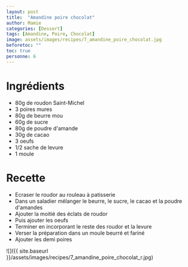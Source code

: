 ```yaml
---
layout: post
title:  "Amandine poire chocolat"
author: Mamie
categories: [Dessert]
tags: [Amandine, Poire, Chocolat]
image: assets/images/recipes/7_amandine_poire_chocolat.jpg
beforetoc: ""
toc: true
personne: 6
---
```


# Ingrédients

* 80g de roudon Saint-Michel
* 3 poires mures
* 80g de beurre mou
* 60g de sucre
* 80g de poudre d'amande
* 30g de cacao
* 3 oeufs
* 1/2 sache de levure
* 1 moule

# Recette

* Ecraser le roudor au rouleau à patisserie
* Dans un saladier mélanger le beurre, le sucre, le cacao et la poudre d'amandes
* Ajouter la moitié des éclats de roudor
* Puis ajouter les oeufs
* Terminer en incorporant le reste des roudor et la levure
* Verser la préparation dans un moule beurré et fariné
* Ajouter les demi poires

![]({{ site.baseurl }}/assets/images/recipes/7_amandine_poire_chocolat_r.jpg)